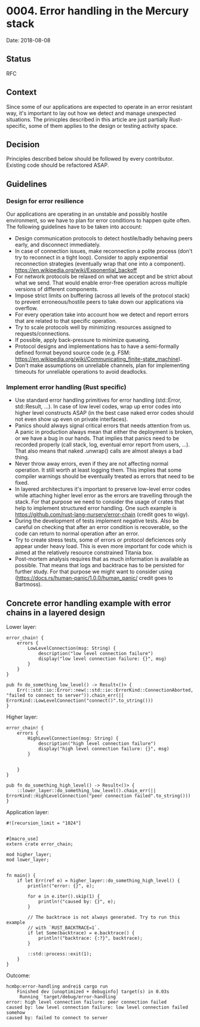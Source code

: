 # 0004. Error handling in the Mercury stack

Date: 2018-08-08

## Status

RFC

## Context

Since some of our applications are expected to operate in an error resistant way, it's important to lay out how we detect and manage unexpected situations. The prinicples described in this article are just partially Rust-specific, some of them applies to the design or testing activity space.

## Decision

Principles described below should be followed by every contributor. Existing code should be refactored ASAP.

## Guidelines

### Design for error resilience

Our applications are operating in an unstable and possibly hostile environment, so we have to plan for error conditions to happen quite often. The following guidelines have to be taken into account:

- Design communication protocols to detect hostile/badly behaving peers early, and disconnect immediately.
- In case of connection issues, make reconnection a polite process (don't try to reconnect in a tight loop). Consider to apply exponential reconnection strategies (eventually wrap that one into a component). https://en.wikipedia.org/wiki/Exponential_backoff
- For network protocols be relaxed on what we accept and be strict about what we send. That would enable error-free operation across multiple versions of different components.
- Impose strict limits on buffering (across all levels of the protocol stack) to prevent erroneous/hostile peers to take down our applications via overflow.
- For every operation take into account how we detect and report errors that are related to that specific operation.
- Try to scale protocols well by minimizing resources assigned to requests/connections.
- If possible, apply back-pressure to minimize queueing.
- Protocol designs and implementations has to have a semi-formally defined format beyond source code (e.g. FSM: https://en.wikipedia.org/wiki/Communicating_finite-state_machine).
- Don't make assumptions on unreliable channels, plan for implementing timeouts for unreliable operations to avoid deadlocks.

### Implement error handling (Rust specific)

- Use standard error handling primitives for error handling (std::Error, std::Result, ...). In case of low level codes, wrap up error codes into higher level constructs ASAP (in the best case naked error codes should not even show up even on private interfaces).
- Panics should always signal critical errors that needs attention from us. A panic in production always mean that either the deployment is broken, or we have a bug in our hands. That implies that panics need to be recorded properly (call stack, log, eventual error report from users, ...). That also means that naked .unwrap() calls are almost always a bad thing.
- Never throw away errors, even if they are not affecting normal operation. It still worth at least logging them. This implies that some compiler warnings should be eventually treated as errors that need to be fixed.
- In layered architectures it's important to preserve low-level error codes while attaching higher level error as the errors are travelling through the stack. For that purpose we need to consider the usage of crates that help to implement structured error handling. One such example is https://github.com/rust-lang-nursery/error-chain (credit goes to wigy).
- During the development of tests implement negative tests. Also be careful on checking that after an error condition is recoverable, so the code can return to normal operation after an error.
- Try to create stress tests, some of errors or protocol deficiences only appear under heavy load. This is even more important for code which is aimed at the relatively resource constrained Titania box.
- Post-mortem analysis requires that as much information is available as possible. That means that logs and backtrace has to be persisted for further study. For that purpose we might want to consider using (https://docs.rs/human-panic/1.0.0/human_panic/ credit goes to Bartmoss).

## Concrete error handling example with error chains in a layered design ##

Lower layer:

```
error_chain! {
    errors {
        LowLevelConnection(msg: String) {
            description("low level connection failure")
            display("low level connection failure: {}", msg)
        }
    }
}
 
pub fn do_something_low_level() -> Result<()> {
    Err(::std::io::Error::new(::std::io::ErrorKind::ConnectionAborted, "failed to connect to server")).chain_err(|| ErrorKind::LowLevelConnection("connect()".to_string()))
}
```

Higher layer:

```
error_chain! {
    errors {
        HighLevelConnection(msg: String) {
            description("high level connection failure")
            display("high level connection failure: {}", msg)
        }
 
 
    }
}
 
pub fn do_something_high_level() -> Result<()> {
    ::lower_layer::do_something_low_level().chain_err(|| ErrorKind::HighLevelConnection("peer connection failed".to_string()))
}
```

Application layer:

```
#![recursion_limit = "1024"]
 
 
#[macro_use]
extern crate error_chain;
 
mod higher_layer;
mod lower_layer;
 
 
fn main() {
    if let Err(ref e) = higher_layer::do_something_high_level() {
        println!("error: {}", e);
 
        for e in e.iter().skip(1) {
            println!("caused by: {}", e);
        }
 
        // The backtrace is not always generated. Try to run this example
        // with `RUST_BACKTRACE=1`.
        if let Some(backtrace) = e.backtrace() {
            println!("backtrace: {:?}", backtrace);
        }
 
        ::std::process::exit(1);
    }
}
```

Outcome:

```
hcmbp:error-handling andrei$ cargo run
    Finished dev [unoptimized + debuginfo] target(s) in 0.03s
     Running `target/debug/error-handling`
error: high level connection failure: peer connection failed
caused by: low level connection failure: low level connection failed somehow
caused by: failed to connect to server
```